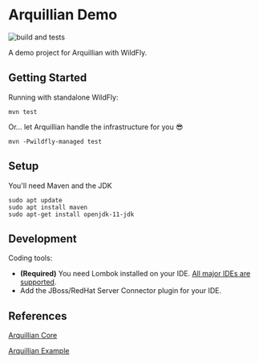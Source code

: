 # Arquillian Demo

![build and tests](https://github.com/epomatti/arquillian-demo/workflows/maven/badge.svg)

A demo project for Arquillian with WildFly.

## Getting Started

Running with standalone WildFly:

```
mvn test
```

Or... let Arquillian handle the infrastructure for you 😎

```
mvn -Pwildfly-managed test
```


## Setup

You'll need Maven and the JDK

```
sudo apt update
sudo apt install maven
sudo apt-get install openjdk-11-jdk
```

## Development

Coding tools:

- **(Required)** You need Lombok installed on your IDE. [All major IDEs are supported](https://projectlombok.org/setup/overview).
- Add the JBoss/RedHat Server Connector plugin for your IDE.


## References

[Arquillian Core](http://arquillian.org/arquillian-core/)

[Arquillian Example](https://github.com/tolis-e/arquillian-wildfly-example)